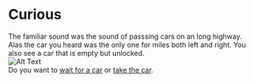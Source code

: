 # Curious 

The familiar sound was the sound of passsing cars on an long highway. Alas the car you heard was the only one for miles both left and right. You also see a car that is empty but unlocked.  
![Alt Text](https://c2.staticflickr.com/6/5602/15001063614_32d722cd81.jpg)  
Do you want to [wait for a car](wait.md) or [take the car](smart.md).